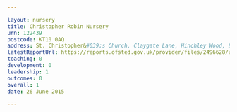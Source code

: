 ```yaml
---

layout: nursery
title: Christopher Robin Nursery
urn: 122439
postcode: KT10 0AQ
address: St. Christopher&#039;s Church, Claygate Lane, Hinchley Wood, Esher, Surrey, KT10 0AQ
latestReportUrl: https://reports.ofsted.gov.uk/provider/files/2496628/urn/122439.pdf
teaching: 0
development: 0
leadership: 1
outcomes: 0
overall: 1
date: 26 June 2015

---
```

